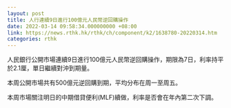 ```yaml
---
layout: post
title: 人行連續9日進行100億元人民幣逆回購操作
date: 2022-03-14 09:58:34.000000000 +08:00
link: https://news.rthk.hk/rthk/ch/component/k2/1638780-20220314.htm
categories: rthk
---
```


人民銀行公開市場連續9日進行100億元人民幣逆回購操作，期限為7日，利率持平於2.1厘，單日繼續對沖到期量。

本周公開市場共有500億元逆回購到期，平均分布在周一至周五。

本周市場關注明日的中期借貸便利(MLF)續做，利率是否會在年內第二次下調。
